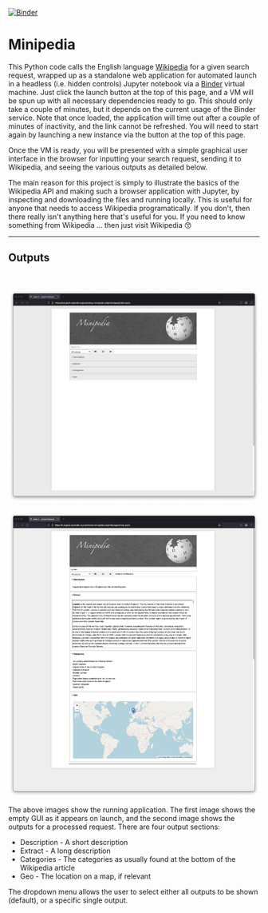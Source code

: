 [![Binder](https://mybinder.org/badge_logo.svg)](https://mybinder.org/v2/gh/Reikyo/Minipedia/master?urlpath=%2Fapps%2Findex.ipynb)

# Minipedia

This Python code calls the English language [Wikipedia](https://en.wikipedia.org) for a given search request, wrapped up as a standalone web application for automated launch in a headless (i.e. hidden controls) Jupyter notebook via a [Binder](https://mybinder.org) virtual machine. Just click the launch button at the top of this page, and a VM will be spun up with all necessary dependencies ready to go. This should only take a couple of minutes, but it depends on the current usage of the Binder service. Note that once loaded, the application will time out after a couple of minutes of inactivity, and the link cannot be refreshed. You will need to start again by launching a new instance via the button at the top of this page.

Once the VM is ready, you will be presented with a simple graphical user interface in the browser for inputting your search request, sending it to Wikipedia, and seeing the various outputs as detailed below.

The main reason for this project is simply to illustrate the basics of the Wikipedia API and making such a browser application with Jupyter, by inspecting and downloading the files and running locally. This is useful for anyone that needs to access Wikipedia programatically. If you don't, then there really isn't anything here that's useful for you. If you need to know something from Wikipedia ... then just visit Wikipedia :kissing_smiling_eyes:

---

## Outputs

<br/><br/>
<img src="images/Minipedia_Demo_1.png" alt="Empty GUI" width="700"/><br/><br/>
<img src="images/Minipedia_Demo_5.png" alt="Outputs for a processed request" width="700"/>

The above images show the running application. The first image shows the empty GUI as it appears on launch, and the second image shows the outputs for a processed request. There are four output sections:

- Description - A short description
- Extract - A long description
- Categories - The categories as usually found at the bottom of the Wikipedia article
- Geo - The location on a map, if relevant

The dropdown menu allows the user to select either all outputs to be shown (default), or a specific single output.
